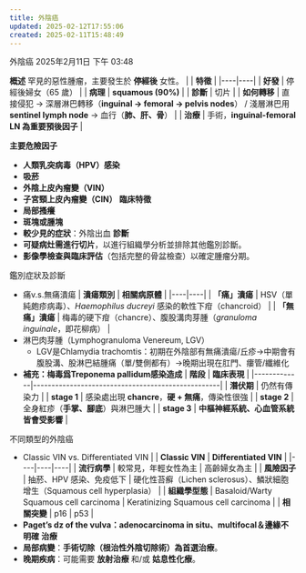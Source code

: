 ```yaml
---
title: 外陰癌
updated: 2025-02-12T17:55:06
created: 2025-02-11T15:48:49
---
```


外陰癌
2025年2月11日
下午 03:48

**概述**
罕見的惡性腫瘤，主要發生於 **停經後** 女性。
|  | **特徵** |
|----|----|
| **好發** | 停經後婦女（65 歲） |
| **病理** | **squamous (90%)** |
| **診斷** | 切片 |
| **如何轉移** | 直接侵犯 → 深層淋巴轉移（**inguinal → femoral → pelvis nodes**） / 淺層淋巴用 **sentinel lymph node** → 血行（**肺、肝、骨**） |
| **治療** | 手術，**inguinal-femoral LN 為重要預後因子** |

**主要危險因子**
- **人類乳突病毒（HPV）感染**
- **吸菸**
- **外陰上皮內瘤變（VIN）**
- **子宮頸上皮內瘤變（CIN）**
**臨床特徵**
- **局部搔癢**
- **斑塊或腫塊**
- **較少見的症狀**：外陰出血
**診斷**
- **可疑病灶需進行切片**，以進行組織學分析並排除其他鑑別診斷。
- **影像學檢查與臨床評估**（包括完整的骨盆檢查）以確定腫瘤分期。

鑑別症狀及診斷
- 痛v.s.無痛潰瘍
| **潰瘍類別** | **相關病原體** |
|----|----|
| **「痛」潰瘍** | HSV（單純皰疹病毒）、*Haemophilus ducreyi* 感染的軟性下疳（chancroid） |
| **「無痛」潰瘍** | 梅毒的硬下疳（chancre）、腹股溝肉芽腫（*granuloma inguinale*，即花柳病） |
- 淋巴肉芽腫（Lymphogranuloma Venereum, LGV）
  - LGV是Chlamydia trachomtis：初期在外陰部有無痛潰瘍/丘疹→中期會有腹股溝、股淋巴結腫痛（單/雙側都有）→晚期出現在肛門、瘻管/纖維化
- **補充：梅毒爲Treponema pallidum感染造成**
| **階段**    | **臨床表現**                                      |
|-------------|---------------------------------------------------|
| **潛伏期**  | 仍然有傳染力                                      |
| **stage 1** | 感染處出現 **chancre**，**硬 + 無痛**，傳染性很強 |
| **stage 2** | 全身紅疹（**手掌、腳底**）與淋巴腫大              |
| **stage 3** | **中樞神經系統、心血管系統皆會受影響**            |

不同類型的外陰癌
- Classic VIN vs. Differentiated VIN
|  | **Classic VIN** | **Differentiated VIN** |
|----|----|----|
| **流行病學** | 較常見，年輕女性為主 | 高齡婦女為主 |
| **風險因子** | 抽菸、HPV 感染、免疫低下 | 硬化性苔癬（Lichen sclerosus）、鱗狀細胞增生（Squamous cell hyperplasia） |
| **組織學型態** | Basaloid/Warty Squamous cell carcinoma | Keratinizing Squamous cell carcinoma |
| **相關突變** | p16 | p53 |
- **Paget’s dz of the vulva：adenocarcinoma in situ、multifocal＆邊緣不明確**
**治療**
- **局部病變**：**手術切除（根治性外陰切除術）為首選治療**。
- **晚期疾病**：可能需要 **放射治療** 和/或 **姑息性化療**。

